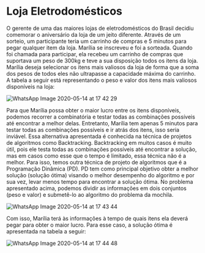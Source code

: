 # Loja Eletrodomésticos
O gerente de uma das maiores lojas de eletrodomésticos do Brasil decidiu comemorar o aniversário da loja de um jeito diferente. Através de um sorteio, um participante teria um carrinho de compras e 5 minutos para pegar qualquer item da loja. Marília se inscreveu e foi a sorteada. Quando foi chamada para participar, ela recebeu um carrinho de compras que suportava um peso de 300kg e teve a sua disposição todos os itens da loja. Marília deseja selecionar os itens mais valiosos da loja de forma que a soma dos pesos de todos eles não ultrapasse a capacidade máxima do carrinho. A tabela a seguir está representando o peso e valor dos itens mais valiosos disponíveis na loja: 

![WhatsApp Image 2020-05-14 at 17 42 29](https://user-images.githubusercontent.com/44576048/81983828-577ef980-960a-11ea-8419-290cd8fcad8e.jpeg)

Para que Marília possa obter o maior lucro entre os itens disponíveis, podemos recorrer a combinatória e testar todas as combinações possíveis até encontrar a melhor delas. Entretanto, Marília tem apenas 5 minutos para testar todas as combinações possíveis e ir atrás dos itens, isso seria inviável. Essa alternativa apresentada é conhecida na técnica de projetos de algoritmos como Backtracking. Backtracking em muitos casos é muito útil, pois ele testa todas as combinações possíveis até encontrar a solução, mas em casos como esse que o tempo é limitado, essa técnica não é a melhor.
Para isso, temos outra técnica de projeto de algoritmos que é a Programação Dinâmica (PD). PD tem como principal objetivo obter a melhor solução (solução ótima) visando o melhor desempenho do algoritmo e por sua vez, levar menos tempo para encontrar a solução ótima. No problema apresentado acima, podemos dividir as informações em dois conjuntos (peso e valor) e submetê-lo ao algoritmo do problema da mochila. 

![WhatsApp Image 2020-05-14 at 17 43 44](https://user-images.githubusercontent.com/44576048/81983954-872e0180-960a-11ea-99ea-505d01f7da1e.jpeg)

Com isso, Marília terá às informações à tempo de quais itens ela deverá pegar para obter o maior lucro. Para esse caso, a solução ótima é apresentada na tabela a seguir:

![WhatsApp Image 2020-05-14 at 17 44 48](https://user-images.githubusercontent.com/44576048/81984066-a75dc080-960a-11ea-9381-b76d2ee663bc.jpeg)

